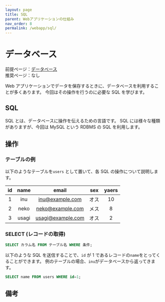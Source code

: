 ```yaml
---
layout: page
title: SQL
parent: Webアプリケーションの仕組み
nav_order: 8
permalink: /webapp/sql/
---
```


# データベース

前提ページ：[データベース](../database/)  
推奨ページ：なし

Web アプリケーションでデータを保存するときに、データベースを利用することが多くあります。
今回はその操作を行うのに必要な SQL を学びます。

## SQL

SQL とは、データベースに操作を伝えるための言語です。
SQL には様々な種類がありますが、今回は MySQL という RDBMS の SQL を利用します。

## 操作

### テーブルの例

以下のようなテーブルを`users` として置いて、各 SQL の操作について説明します。

| id  | name  |       email       | sex  | yaers |
| :-: | :---: | :---------------: | :--: | :---: |
|  1  |  inu  |  inu@example.com  | オス |  10   |
|  2  | neko  | neko@example.com  | メス |   8   |
|  3  | usagi | usagi@example.com | オス |   2   |

### SELECT (レコードの取得)

```sql
SELECT カラム名 FROM テーブル名 WHERE 条件;
```

以下のような SQL を送信することで、`id` が 1 であるレコードの`name`をとってくることができます。
例のテーブルの場合、`inu`がデータベースから返ってきます。

```sql
SELECT name FROM users WHERE id=1;
```

## 備考
